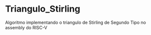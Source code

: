 # Triangulo_Stirling
Algoritmo implementando o triangulo de Stirling de Segundo Tipo no assembly do RISC-V
